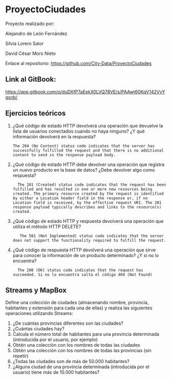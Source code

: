 # ProyectoCiudades

Proyecto realizado por:

Alejandro de León Fernández

Silvia Lorero Salor

David César Moro Nieto

Enlace al repositorio: https://github.com/City-Data/ProyectoCiudades

## Link al GitBook:
https://app.gitbook.com/o/duDXfP7aEekX0LVQ78VE/s/PAAwt60KqV142VvYgsnb/

## Ejercicios teóricos

1. ¿Qué código de estado HTTP devolverá una operación que devuelve la lista de usuarios conectados cuando no haya ninguno? ¿Y qué información devolverá en la respuesta?

       The 204 (No Content) status code indicates that the server has successfully fulfilled the request and that there is no additional content to send in the response payload body.

2. ¿Qué código de estado HTTP debe devolver una operación que registra un nuevo producto en la base de datos? ¿Debe devolver algo como respuesta?

         The 201 (Created) status code indicates that the request has been fulfilled and has resulted in one or more new resources being created. The primary resource created by the request is identified by either a Location header field in the response or, if no Location field is received, by the effective request URI. The 201 response payload typically describes and links to the resource(s) created.

3. ¿Qué código de estado HTTP y respuesta devolverá una operación que utiliza el método HTTP DELETE?

          The 501 (Not Implemented) status code indicates that the server does not support the functionality required to fulfill the request.

4. ¿Qué código de respuesta HTTP devolverá una operación que sirve para conocer la información de un producto determinado? ¿Y si no lo encuentra?

         The 200 (OK) status code indicates that the request has succeeded. Si no lo encuentra salta el código 404 (Not Found)

## Streams y MapBox

Define una colección de ciudades (almacenando nombre, provincia, habitantes y extensión para cada una de ellas) y realiza las siguientes operaciones utilizando Streams:
  1. ¿De cuántas provincias diferentes son las ciudades?
  2. ¿Cuántas ciudades hay?
  3. Calcula el número total de habitantes para una provincia determinada (introducida por el usuario, por ejemplo)
  4. Obtén una colección con los nombres de todas las ciudades
  5. Obtén una colección con los nombres de todas las provincias (sin repetir)
  6. ¿Todas las ciudades son de más de 50.000 habitantes?
  7. ¿Alguna ciudad de una provincia determinada (introducida por el usuario) tiene más de 10.000 habitantes?
